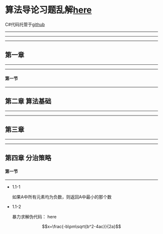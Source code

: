 # 算法导论习题乱解[here](#jump)
C#代码托管于[github](http://github.com/jianweishi/Introduction-to-Algorithms "github托管项目")

----------

----------

----------

## 第一章

----------

----------

#### 第一节

----------
## 第二章 **算法基础**

----------

----------

## 第三章

----------

----------

## 第四章 **分治策略**
#### 第一节

----------
- 1.1-1

	如果A中所有元素均为负数，则返回A中最小的那个数
- 1.1-2  
 
    暴力求解伪代码：
<span id="jump">here</span>
<script type="text/javascript" src="http://cdn.mathjax.org/mathjax/latest/MathJax.js?config=default"></script>
$$x=\frac{-b\pm\sqrt{b^2-4ac}}{2a}$$


	



